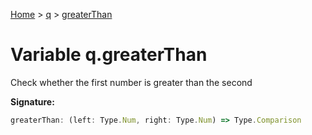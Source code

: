 [Home](../../../index.md) &gt; [q](../../q.md) &gt; [greaterThan](./greaterthan.md)

# Variable q.greaterThan

Check whether the first number is greater than the second

<b>Signature:</b>

```typescript
greaterThan: (left: Type.Num, right: Type.Num) => Type.Comparison
```
